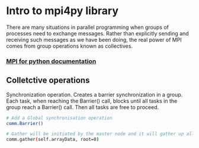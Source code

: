 # Intro to mpi4py library

There are many situations in parallel programming when groups of processes need to exchange messages. Rather than explicitly sending and receiving such messages as we have been doing, the real power of MPI comes from group operations known as collectives.

### [MPI for python documentation](http://mpi4py.scipy.org/docs/usrman/index.html)

## Colletctive operations

Synchronization operation. Creates a barrier synchronization in a group. Each task, when reaching the Barrier() call, blocks until all tasks in the group reach a Barrier() call. Then all tasks are free to proceed.

```Bash
# Add a Global synchronisation operation
comm.Barrier()

# Gather will be initiated by the master node and it will gather up all of the elements from the worker nodes.
comm.gather(self.arrayData, root=0)
```
